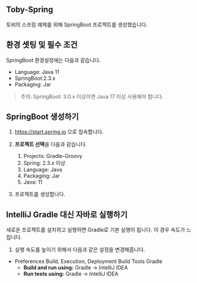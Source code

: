 ## Toby-Spring
토비의 스프링 예제를 위해 SpringBoot 프로젝트를 생성했습니다.

## 환경 셋팅 및 필수 조건
SpringBoot 환경설정에는 다음과 같습니다.

- Language: Java 11
- SpringBoot:2.3.x
- Packaging: Jar

> 주의: SpringBoot: 3.0.x 이상이면 Java 17 이상 사용해야 합니다.

## SpringBoot 생성하기
1. https://start.spring.io 으로 접속합니다. 

2. **프로젝트 선택**을 다음과 같습니다. 
   1. Projects: Gradle-Groovy
   2. Spring: 2.3.x 이상
   3. Language: Java
   4. Packaging: Jar
   5. Java: 11
3. 프로젝트를 생성합니다.

## IntelliJ Gradle 대신 자바로 실행하기
새로운 프로젝트를 설치하고 실행하면 Gradle로 기본 실행이 됩니다. 이 경우 속도가 느립니다.
1. 실행 속도를 높이기 위해서 다음과 같은 설정을 변경해줍니다.
- Preferences Build, Execution, Deployment  Build Tools  Gradle
  - **Build and run using:** Gradle -> IntelliJ IDEA
  - **Run tests using:** Gradle -> IntelliJ IDEA
